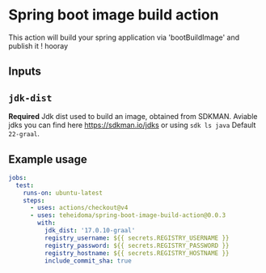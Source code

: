 # Spring boot image build action

This action will build your spring application via 'bootBuildImage' and publish it ! hooray

## Inputs

## `jdk-dist`

**Required** Jdk dist used to build an image, obtained from SDKMAN.
Aviable jdks you can find here https://sdkman.io/jdks or using `sdk ls java`
Default `22-graal`.

## Example usage

```yaml
jobs:
  test:
    runs-on: ubuntu-latest
    steps:
      - uses: actions/checkout@v4
      - uses: teheidoma/spring-boot-image-build-action@0.0.3
        with:
          jdk_dist: '17.0.10-graal'
          registry_username: ${{ secrets.REGISTRY_USERNAME }}
          registry_password: ${{ secrets.REGISTRY_PASSWORD }}
          registry_hostname: ${{ secrets.REGISTRY_HOSTNAME }}
          include_commit_sha: true
```
